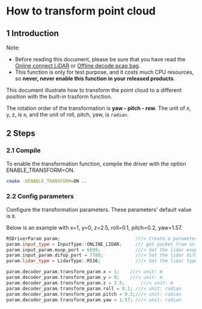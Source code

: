 # How to transform point cloud

## 1 Introduction

Note:
+ Before reading this document, please be sure that you have read the [Online connect LiDAR](how_to_decode_with_online_lidar.md) or [Offline decode pcap bag](how_to_decode_with_pcap_file.md).
+ This function is only for test purpose, and it costs much CPU resources, so **never, never enable this function in your released products**.

This document illustrate how to transform the point cloud to a different position with the built-in trasform function.

The rotation order of the transformation is **yaw - pitch - row**. The unit of x, y, z, is ```m```, and the unit of roll, pitch, yaw, is ```radian```.

## 2 Steps

### 2.1 Compile

To enable the transformation function, compile the driver with the option ENABLE_TRANSFORM=ON.

```bash
cmake -DENABLE_TRANSFORM=ON ..
```

### 2.2 Config parameters

Configure the transformation parameters. These parameters' default value is ```0```.  

Below is an example with x=1, y=0, z=2.5, roll=0.1, pitch=0.2, yaw=1.57. 

```c++
RSDriverParam param;                            ///< Create a parameter object
param.input_type = InputType::ONLINE_LIDAR;     /// get packet from online lidar
param.input_param.msop_port = 6699;             ///< Set the lidar msop port number, the default is 6699
param.input_param.difop_port = 7788;            ///< Set the lidar difop port number, the default is 7788
param.lidar_type = LidarType::RS16;             ///< Set the lidar type. Make sure this type is correct

param.decoder_param.transform_param.x = 1;	  ///< unit: m
param.decoder_param.transform_param.y = 0;	  ///< unit: m
param.decoder_param.transform_param.z = 2.5;	  ///< unit: m
param.decoder_param.transform_param.roll = 0.1; ///< unit: radian
param.decoder_param.transform_param.pitch = 0.2;///< unit: radian
param.decoder_param.transform_param.yaw = 1.57; ///< unit: radian

```

